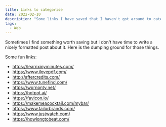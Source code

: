 ```yaml
---
title: Links to categorise
date: 2022-02-10
description: "Some links I have saved that I haven't got around to categorising"
tags:
  - Web
---
```


Sometimes I find something worth saving but I don't have time to write a nicely formatted post about it.
Here is the dumping ground for those things.

Some fun links:
- https://learnxinyminutes.com/
- https://www.ilovepdf.com/
- http://aftercredits.com/
- https://www.tunefind.com/
- https://wornontv.net/
- https://hotpot.ai/
- https://favicon.io/
- https://makemeacocktail.com/mybar/
- https://www.tailorbrands.com/
- https://www.justwatch.com/
- https://howlongtobeat.com/
